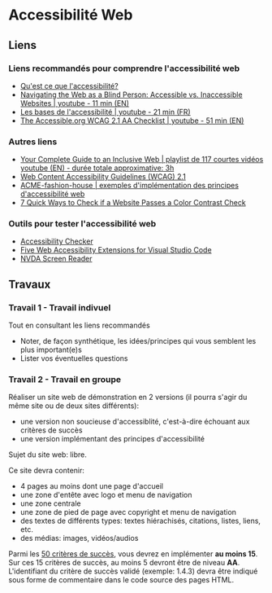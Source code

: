 # Accessibilité Web

## Liens
### Liens recommandés pour comprendre l'accessibilité web
- [Qu'est ce que l'accessibilité?](https://developer.mozilla.org/fr/docs/Learn/Accessibility/What_is_accessibility)
- [Navigating the Web as a Blind Person: Accessible vs. Inaccessible Websites | youtube - 11 min (EN)](https://youtu.be/OOvXuz6ejuw?si=MzLZNa7eAabVuvKR)
- [Les bases de l'accessibilité | youtube - 21 min (FR)](https://youtu.be/z68N3VrA9h4?si=X5kmcpP0lKbmhAze)
- [The Accessible.org WCAG 2.1 AA Checklist | youtube - 51 min (EN)](https://youtu.be/uaEgknyA5BY?si=ECwD8Bl9vdR1oYSY)

### Autres liens
- [Your Complete Guide to an Inclusive Web | playlist de 117 courtes vidéos youtube (EN) - durée totale approximative: 3h](https://youtube.com/playlist?list=PLBF3XTmgreLHH77gQOEa6xCCT2M0IWxo6&si=gOP8U5OIJQwz8dzu)
- [Web Content Accessibility Guidelines (WCAG) 2.1](https://www.w3.org/Translations/WCAG21-fr/)
- [ACME-fashion-house | exemples d'implémentation des principes d'accessibilité web](https://github.com/canaxess/ACME-fashion-house/tree/master)
- [7 Quick Ways to Check if a Website Passes a Color Contrast Check](https://allyant.com/7-quick-ways-to-check-if-a-website-passes-a-color-contrast-check/)

### Outils pour tester l'accessibilité web
- [Accessibility Checker](https://www.accessibilitychecker.org/)
- [Five Web Accessibility Extensions for Visual Studio Code](https://www.codespud.com/2022/five_accessibility_vscode_extensions/)
- [NVDA Screen Reader](https://www.nvaccess.org/)


## Travaux
### Travail 1 - Travail indivuel
Tout en consultant les liens recommandés
- Noter, de façon synthétique, les idées/principes qui vous semblent les plus important(e)s
- Lister vos éventuelles questions

### Travail 2 - Travail en groupe
Réaliser un site web de démonstration en 2 versions (il pourra s'agir du même site ou de deux sites différents):
- une version non soucieuse d'accessiblité, c'est-à-dire échouant aux critères de succès
- une version implémentant des principes d'accessibilité

Sujet du site web: libre.


Ce site devra contenir:
- 4 pages au moins dont une page d'accueil
- une zone d'entête avec logo et menu de navigation
- une zone centrale
- une zone de pied de page avec copyright et menu de navigation
- des textes de différents types: textes hiérachisés, citations, listes, liens, etc.
- des médias: images, vidéos/audios

Parmi les <a href="checklist.pdf">50 critères de succès</a>, vous devrez en implémenter <strong>au moins 15</strong>. Sur ces 15 critères de succès, au moins 5 devront être de niveau <strong>AA</strong>.
L'identifiant du critère de succès validé (exemple: 1.4.3) devra être indiqué sous forme de commentaire dans le code source des pages HTML.